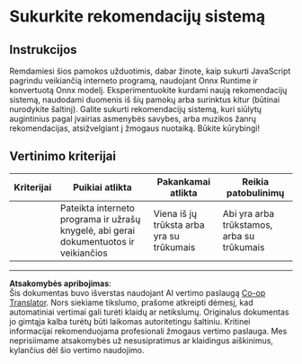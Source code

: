 <!--
CO_OP_TRANSLATOR_METADATA:
{
  "original_hash": "799ed651e2af0a7cad17c6268db11578",
  "translation_date": "2025-09-03T18:08:43+00:00",
  "source_file": "4-Classification/4-Applied/assignment.md",
  "language_code": "lt"
}
-->
# Sukurkite rekomendacijų sistemą

## Instrukcijos

Remdamiesi šios pamokos užduotimis, dabar žinote, kaip sukurti JavaScript pagrindu veikiančią interneto programą, naudojant Onnx Runtime ir konvertuotą Onnx modelį. Eksperimentuokite kurdami naują rekomendacijų sistemą, naudodami duomenis iš šių pamokų arba surinktus kitur (būtinai nurodykite šaltinį). Galite sukurti rekomendacijų sistemą, kuri siūlytų augintinius pagal įvairias asmenybės savybes, arba muzikos žanrų rekomendacijas, atsižvelgiant į žmogaus nuotaiką. Būkite kūrybingi!

## Vertinimo kriterijai

| Kriterijai | Puikiai atlikta                                                      | Pakankamai atlikta                    | Reikia patobulinimų               |
| ---------- | -------------------------------------------------------------------- | ------------------------------------- | --------------------------------- |
|            | Pateikta interneto programa ir užrašų knygelė, abi gerai dokumentuotos ir veikiančios | Viena iš jų trūksta arba yra su trūkumais | Abi yra arba trūkstamos, arba su trūkumais |

---

**Atsakomybės apribojimas**:  
Šis dokumentas buvo išverstas naudojant AI vertimo paslaugą [Co-op Translator](https://github.com/Azure/co-op-translator). Nors siekiame tikslumo, prašome atkreipti dėmesį, kad automatiniai vertimai gali turėti klaidų ar netikslumų. Originalus dokumentas jo gimtąja kalba turėtų būti laikomas autoritetingu šaltiniu. Kritinei informacijai rekomenduojama profesionali žmogaus vertimo paslauga. Mes neprisiimame atsakomybės už nesusipratimus ar klaidingus aiškinimus, kylančius dėl šio vertimo naudojimo.
